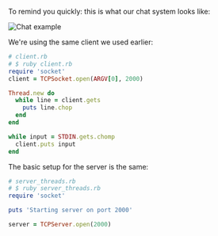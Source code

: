 To remind you quickly: this is what our chat system looks like:

![Chat example](https://raw.githubusercontent.com/Codevolve/next/master/courses/community/Ruby%20Magic/assets/chat_example%20(1).png)

We're using the same client we used earlier:

```ruby
# client.rb
# $ ruby client.rb
require 'socket'
client = TCPSocket.open(ARGV[0], 2000)

Thread.new do
  while line = client.gets
    puts line.chop
  end
end

while input = STDIN.gets.chomp
  client.puts input
end
``` 

The basic setup for the server is the same:

```ruby
# server_threads.rb
# $ ruby server_threads.rb
require 'socket'

puts 'Starting server on port 2000'

server = TCPServer.open(2000)
 ```   
